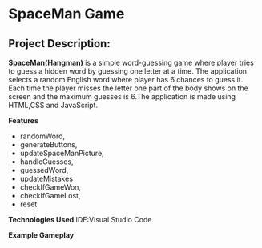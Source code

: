 # __SpaceMan Game__
## __Project Description:__

__SpaceMan(Hangman)__ is a simple word-guessing game where player tries to guess a hidden word by guessing one letter at a time. The application selects a random English word where
player has 6 chances to guess it. Each time the player misses the letter one part of the body shows on the screen and the maximum guesses is 6.The application is made using
HTML,CSS and JavaScript.

__Features__
- randomWord,
- generateButtons,
- updateSpaceManPicture,
- handleGuesses,
- guessedWord,
- updateMistakes
- checkIfGameWon,
- checkIfGameLost,
- reset

__Technologies Used__
IDE:Visual Studio Code

__Example Gameplay__
